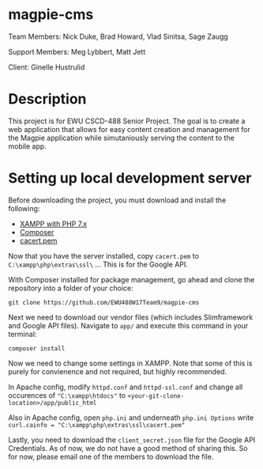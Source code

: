 # magpie-cms
Team Members: Nick Duke, Brad Howard, Vlad Sinitsa, Sage Zaugg

Support Members: Meg Lybbert, Matt Jett

Client: Ginelle Hustrulid

# Description
This project is for EWU CSCD-488 Senior Project. The goal is to create a web application that allows for easy content creation and management for the Magpie application while simutaniously serving the content to the mobile app.

# Setting up local development server

Before downloading the project, you must download and install the following:

- [XAMPP with PHP 7.x](https://www.apachefriends.org/index.html)
- [Composer](https://getcomposer.org/download/)
- [cacert.pem](https://curl.haxx.se/docs/caextract.html)

Now that you have the server installed, copy ```cacert.pem``` to ```C:\xampp\php\extras\ssl\``` ... This is for the Google API.

With Composer installed for package management, go ahead and clone the repository into a folder of your choice:

```
git clone https://github.com/EWU488W17Team9/magpie-cms
```

Next we need to download our vendor files (which includes Slimframework and Google API files). Navigate to ```app/``` and execute this command in your terminal:

```
composer install
```

Now we need to change some settings in XAMPP. Note that some of this is purely for convienence and not required, but highly recommended.

In Apache config, modify ```httpd.conf``` and ```httpd-ssl.conf``` and change all occurences of ```"C:\xampp\htdocs"``` to ```<your-git-clone-location>/app/public_html```

Also in Apache config, open ```php.ini``` and underneath ```php.ini Options``` write ```curl.cainfo = "C:\xampp\php\extras\ssl\cacert.pem"```

Lastly, you need to download the ```client_secret.json``` file for the Google API Credentials. As of now, we do not have a good method of sharing this. So for now, please email one of the members to download the file.